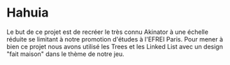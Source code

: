 # Hahuia
Le but de ce projet est de recréer le très connu Akinator à une échelle réduite se limitant à notre promotion d'études à l'EFREI Paris. Pour mener à bien ce projet nous avons utilisé les Trees et les Linked List avec un design "fait maison" dans le thème de notre jeu.
